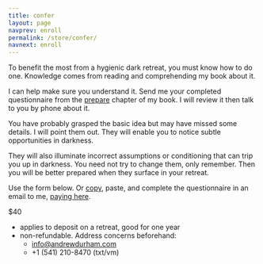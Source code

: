```yaml
---
title: confer
layout: page
navprev: enroll
permalink: /store/confer/
navnext: enroll
---
```


To benefit the most from a hygienic dark retreat, you must know how to do one. Knowledge comes from reading and comprehending my book about it. 

I can help make sure you understand it. Send me your completed questionnaire from the [prepare](/prepare#questionnaire) chapter of my book. I will review it then talk to you by phone about it.

You have probably grasped the basic idea but may have missed some details. I will point them out. They will enable you to notice subtle opportunities in darkness.

They will also illuminate incorrect assumptions or conditioning that can trip you up in darkness. You need not try to change them, only remember. Then you will be better prepared when they surface in your retreat.

Use the form below. Or [copy](/prepare#questionnaire), paste, and complete the questionnaire in an email to me, [paying here](/store#pay).

$40

- applies to deposit on a retreat, good for one year
- non-refundable. Address concerns beforehand: 
	- info@andrewdurham.com
	- +1 (541) 210-8470 (txt/vm)

<script type="text/javascript" src="https://form.jotform.com/jsform/240037287531150"></script>
